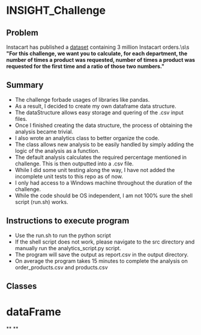 # INSIGHT_Challenge

## Problem
Instacart has published a [dataset](https://www.instacart.com/datasets/grocery-shopping-2017) containing 3 million Instacart orders.\s\s
**"For this challenge, we want you to calculate, for each department, the number of times a product was requested, number of times a product was requested for the first time and a ratio of those two numbers."**


## Summary

* The challenge forbade usages of libraries like pandas. 
* As a result, I decided to create my own dataframe data structure. 
* The dataStructure allows easy storage and quering of the .csv input files. 
* Once I finished creating the data structure, the process of obtaining the analysis became trivial. 
* I also wrote an analytics class to better organize the code. 
* The class allows new analysis to be easily handled by simply adding the logic of the analysis as a function. 
* The default analysis calculates the required percentage mentioned in challenge. This is then outputted into a .csv file.
* While I did some unit testing along the way, I have not added the incomplete unit tests to this repo as of now.
* I only had access to a Windows machine throughout the duration of the challenge. 
* While the code should be OS independent, I am not 100% sure the shell script (run.sh) works. 
 

## Instructions to execute program
* Use the run.sh to run the python script
* If the shell script does not work, please navigate to the src directory and manually run the analytics_script.py script.
* The program will save the output as report.csv in the output directory.
* On average the program takes 15 minutes to complete the analysis on order_products.csv and products.csv

## Classes
# dataFrame
**
**